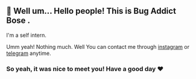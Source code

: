 ## 👋 Well um... Hello people! This is **Bug Addict Bose** .
I'm a self intern.

Umm yeah! Nothing much.
Well You can contact me through [instagram](https://instagram.com/debasmitbose) or [telegram](https://t.me/bugaddictbose) anytime.

### So yeah, it was nice to meet you! Have a good day ❤️

